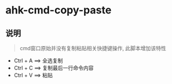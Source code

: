 # ahk-cmd-copy-paste


## 说明
> cmd窗口原始并没有复制粘贴相关快捷键操作, 此脚本增加该特性
* Ctrl + A ==> 全选复制
* Ctrl + C ==> 复制最后一行命令内容
* Ctrl + V ==> 粘贴